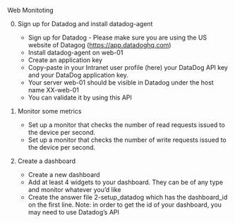Web Monitoting

0. Sign up for Datadog and install datadog-agent
    - Sign up for Datadog - Please make sure you are using the US website of Datagog (https://app.datadoghq.com)
    - Install datadog-agent on web-01
    - Create an application key
    - Copy-paste in your Intranet user profile (here) your DataDog API key and your DataDog application key.
    - Your server web-01 should be visible in Datadog under the host name XX-web-01
    - You can validate it by using this API


1. Monitor some metrics
     - Set up a monitor that checks the number of read requests issued to the device per second.
     - Set up a monitor that checks the number of write requests issued to the device per second.

3. Create a dashboard
     - Create a new dashboard
     - Add at least 4 widgets to your dashboard. They can be of any type and monitor whatever you’d like
     - Create the answer file 2-setup_datadog which has the dashboard_id on the first line. Note: in order to get the id of your dashboard, you may need to use Datadog’s API
